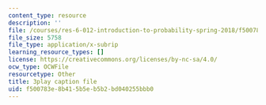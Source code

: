 ```yaml
---
content_type: resource
description: ''
file: /courses/res-6-012-introduction-to-probability-spring-2018/f500783e8b415b5eb5b2bd040255bbb0_kz2tvO_ZAKI.vtt
file_size: 5758
file_type: application/x-subrip
learning_resource_types: []
license: https://creativecommons.org/licenses/by-nc-sa/4.0/
ocw_type: OCWFile
resourcetype: Other
title: 3play caption file
uid: f500783e-8b41-5b5e-b5b2-bd040255bbb0
---
```

